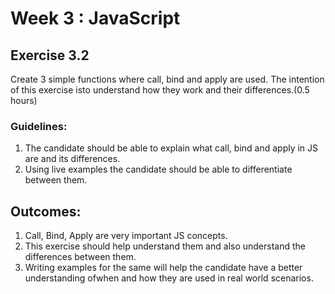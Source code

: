 # Week 3 : JavaScript

## Exercise 3.2

Create 3 simple functions where call, bind and apply are used. The intention of this exercise isto understand how they work and their differences.(0.5 hours)

### Guidelines:
1. The candidate should be able to explain what call, bind and apply in JS are and its differences.
2. Using live examples the candidate should be able to differentiate between them.

## Outcomes:
1. Call, Bind, Apply are very important JS concepts.
2. This exercise should help understand them and also understand the differences between them.
3. Writing examples for the same will help the candidate have a better understanding ofwhen and how they are used in real world scenarios.